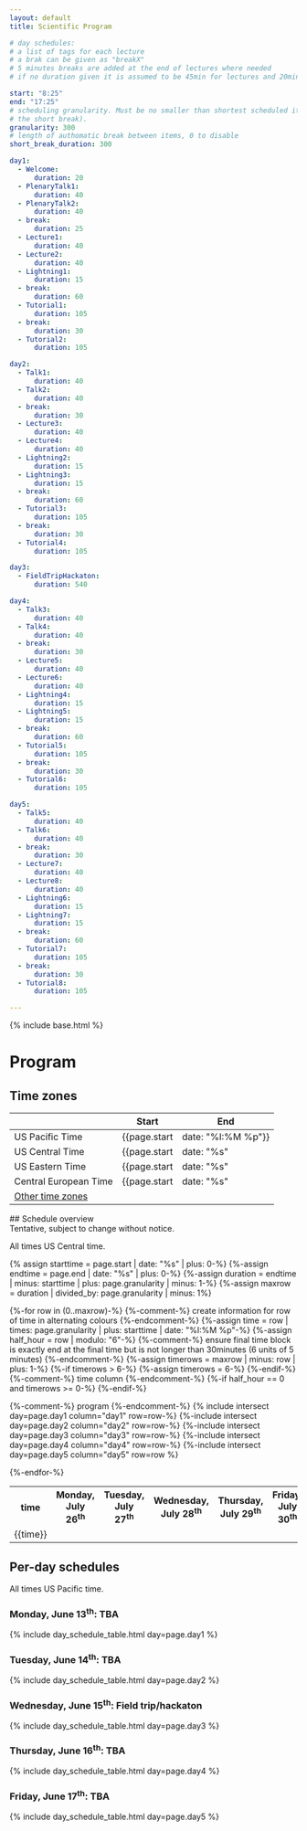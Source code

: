 ```yaml
---
layout: default
title: Scientific Program

# day schedules:
# a list of tags for each lecture
# a brak can be given as "breakX"
# 5 minutes breaks are added at the end of lectures where needed
# if no duration given it is assumed to be 45min for lectures and 20min for a break

start: "8:25"
end: "17:25"
# scheduling granularity. Must be no smaller than shortest scheduled item (eg
# the short break).
granularity: 300
# length of authomatic break between items, 0 to disable
short_break_duration: 300

day1:
  - Welcome:
      duration: 20
  - PlenaryTalk1:
      duration: 40
  - PlenaryTalk2:
      duration: 40
  - break:
      duration: 25
  - Lecture1:
      duration: 40
  - Lecture2:
      duration: 40
  - Lightning1:
      duration: 15
  - break:
      duration: 60
  - Tutorial1:
      duration: 105
  - break:
      duration: 30
  - Tutorial2:
      duration: 105

day2:
  - Talk1:
      duration: 40
  - Talk2:
      duration: 40
  - break:
      duration: 30
  - Lecture3:
      duration: 40
  - Lecture4:
      duration: 40
  - Lightning2:
      duration: 15
  - Lightning3:
      duration: 15
  - break:
      duration: 60
  - Tutorial3:
      duration: 105
  - break:
      duration: 30
  - Tutorial4:
      duration: 105

day3:
  - FieldTripHackaton:
      duration: 540

day4:
  - Talk3:
      duration: 40
  - Talk4:
      duration: 40
  - break:
      duration: 30
  - Lecture5:
      duration: 40
  - Lecture6:
      duration: 40
  - Lightning4:
      duration: 15
  - Lightning5:
      duration: 15
  - break:
      duration: 60
  - Tutorial5:
      duration: 105
  - break:
      duration: 30
  - Tutorial6:
      duration: 105

day5:
  - Talk5:
      duration: 40
  - Talk6:
      duration: 40
  - break:
      duration: 30
  - Lecture7:
      duration: 40
  - Lecture8:
      duration: 40
  - Lightning6:
      duration: 15
  - Lightning7:
      duration: 15
  - break:
      duration: 60
  - Tutorial7:
      duration: 105
  - break:
      duration: 30
  - Tutorial8:
      duration: 105

---
```


{% include base.html %}


<div class="col-xs-12">
<h1>Program</h1>

<!-- one of https://getbootstrap.com/docs/3.4/components/#alerts -->

</div>

<div class="col-xs-6">
<h2>Time zones</h2>

<div class="tzinfo" markdown="1">

|                       |                            Start                             |                            End                             |
|-----------------------|--------------------------------------------------------------|------------------------------------------------------------|
|    US Pacific Time    | {{page.start |                            date: "%I:%M %p"}} | {{page.end |                            date: "%I:%M %p"}} |
|    US Central Time    | {{page.start | date: "%s" | plus:  7200 | date: "%I:%M %p"}} | {{page.end | date: "%s" | plus:  7200 | date: "%I:%M %p"}} |
|    US Eastern Time    | {{page.start | date: "%s" | plus: 10800 | date: "%I:%M %p"}} | {{page.end | date: "%s" | plus: 10800 | date: "%I:%M %p"}} |
| Central European Time | {{page.start | date: "%s" | plus: 32400 | date: "%I:%M %p"}} | {{page.end | date: "%s" | plus: 32400 | date: "%I:%M %p"}} |
| [Other time zones](https://www.timeanddate.com/worldclock/converter.html?iso=20220214T220000&p1=3993&p2=195&p3=33&p4=248&p5=176&p6=64&p7=179) |  |

</div> <!--tzinfo-->
</div>


<div class="col-xs-12" markdown="1">
## Schedule overview
<div class="alert alert-warning" role="alert">
Tentative, subject to change without notice.
</div>

All times US Central time.

{% assign starttime = page.start | date: "%s" | plus: 0-%}
{%-assign endtime = page.end | date: "%s" | plus: 0-%}
{%-assign duration = endtime | minus: starttime | plus: page.granularity | minus: 1-%}
{%-assign maxrow = duration | divided_by: page.granularity | minus: 1%}

<table class="schedule">
<tr><th> time </th>
<th> Monday, July 26<sup>th</sup> </th>
<th> Tuesday, July 27<sup>th</sup> </th>
<th> Wednesday, July 28<sup>th</sup> </th>
<th> Thursday, July 29<sup>th</sup> </th>
<th> Friday, July 30<sup>th</sup> </th>
</tr>
{%-for row in (0..maxrow)-%}
  {%-comment-%} create information for row of time in alternating colours {%-endcomment-%}
  {%-assign time = row | times: page.granularity | plus: starttime | date: "%I:%M %p"-%}
  {%-assign half_hour = row | modulo: "6"-%}
  {%-comment-%} ensure final time block is exactly end at the final time but is not longer than 30minutes (6 units of 5 minutes) {%-endcomment-%}
  {%-assign timerows = maxrow | minus: row | plus: 1-%}
  {%-if timerows > 6-%}
    {%-assign timerows = 6-%}
  {%-endif-%}

  <tr>
  {%-comment-%} time column {%-endcomment-%}
  {%-if half_hour == 0 and timerows >= 0-%}
  <td class="time" rowspan={{timerows}} {% cycle "time": "style='background: #EEE'", ""-%}> {{time}}</td>
  {%-endif-%}

  {%-comment-%} program {%-endcomment-%}
  {% include intersect day=page.day1 column="day1" row=row-%}
  {%-include intersect day=page.day2 column="day2" row=row-%}
  {%-include intersect day=page.day3 column="day3" row=row-%}
  {%-include intersect day=page.day4 column="day4" row=row-%}
  {%-include intersect day=page.day5 column="day5" row=row %}
  </tr>
{%-endfor-%}
</table>

</div>

<div class="col-xs-12">
<h2>Per-day schedules</h2>

All times US Pacific time.

<div class="row fix">

<div class="col-sm-6">
<h3>Monday, June 13<sup>th</sup>: TBA</h3>

{% include day_schedule_table.html day=page.day1 %}

</div>

<div class="col-sm-6">
<h3>Tuesday, June 14<sup>th</sup>: TBA</h3>

{% include day_schedule_table.html day=page.day2 %}

</div>

<div class="col-sm-6">
<h3>Wednesday, June 15<sup>th</sup>: Field trip/hackaton</h3>

{% include day_schedule_table.html day=page.day3 %}

</div>

<div class="col-sm-6">
<h3>Thursday, June 16<sup>th</sup>: TBA</h3>

{% include day_schedule_table.html day=page.day4 %}

</div>

<div class="col-sm-6">
<h3>Friday, June 17<sup>th</sup>: TBA</h3>

{% include day_schedule_table.html day=page.day5 %}

</div>

</div> <!-- row -->
</div> <!-- per-day schedule -->

